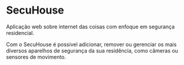 # SecuHouse

Aplicação web sobre internet das coisas com enfoque em segurança residencial.

Com o SecuHouse é possível adicionar, remover ou gerenciar os mais diversos aparelhos de segurança da sua residência, como câmeras ou sensores de movimento.
